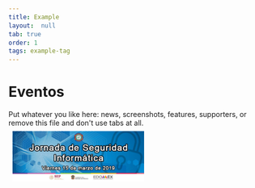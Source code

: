 ```yaml
---
title: Example
layout:  null
tab: true
order: 1
tags: example-tag
---
```


# Eventos

Put whatever you like here: news, screenshots, features, supporters, or remove this file and don't use tabs at all. 
<img src="/assets/images/Jornada_seguridad_UTN_OWASP_MEXICO_CITY.jpg" alt="image" width="260px" style="padding:8px;"/>
